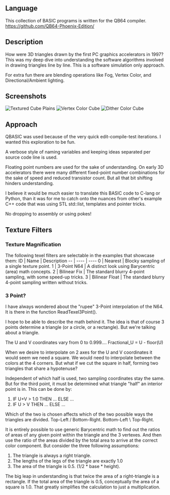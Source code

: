 ## Language
 This collection of BASIC programs is written for the QB64 compiler.
 https://github.com/QB64-Phoenix-Edition/
## Description
 How were 3D triangles drawn by the first PC graphics accelerators in 1997? This was my deep dive into understanding the software algorithms involved in drawing triangles line by line. This is a software simulation only approach.
 
 For extra fun there are blending operations like Fog, Vertex Color, and Directional/Ambient lighting.
## Screenshots
 ![Textured Cube Plains](https://user-images.githubusercontent.com/96515734/219141104-2c77c587-f4d6-4f52-baaa-d302638e0d97.PNG)
 ![Vertex Color Cube](https://user-images.githubusercontent.com/96515734/219141230-6d9a9d36-ec02-4c5a-94eb-a01773a02b5b.PNG)
 ![Dither Color Cube](https://user-images.githubusercontent.com/96515734/219270641-b560848f-5ef0-429c-9c9c-6191e8ac88a9.png)
 
## Approach
 QBASIC was used because of the very quick edit-compile-test iterations. I wanted this exploration to be fun.
 
 A verbose style of naming variables and keeping ideas separated per source code line is used.
 
 Floating point numbers are used for the sake of understanding. On early 3D accelerators there were many different fixed-point number combinations for the sake of speed and reduced transistor count. But all that bit shifting hinders understanding.
 
 I believe it would be much easier to translate this BASIC code to C-lang or Python, than it was for me to catch onto the nuances from other's example C++ code that was using STL std::list, templates and pointer tricks.
 
 No dropping to assembly or using pokes!
 
## Texture Filters
### Texture Magnification
 The following texel filters are selectable in the examples that showcase them:
ID | Name | Description
-- | ---- | ----
0 | Nearest | Blocky sampling of a single texture point.
1 | 3-Point N64 | A distinct look using Barycentric (area) math concepts.
2 | Bilinear Fix | The standard blurry 4-point sampling, with some speed-up tricks.
3 | Bilinear Float | The standard blurry 4-point sampling written without tricks.
### 3 Point?
 I have always wondered about the "rupee" 3-Point interpolation of the N64. It is there in the function ReadTexel3Point().
 
 I hope to be able to describe the math behind it. The idea is that of course 3 points determine a triangle (or a circle, or a rectangle). But we're talking about a triangle.
 
 The U and V coordinates vary from 0 to 0.999.... Fractional_U = U - floor(U)
 
 When we desire to interpolate on 2 axes for the U and V coordinates it would seem we need a square. We would need to interpolate between the colors at the 4 corners. But what if we cut the square in half, forming two triangles that share a hypotenuse?
 
 Independent of which half is used, two sampling coordinates stay the same. But for the third point, it must be determined what triangle "half" an interior point is in. This can be done by:
 1. IF U+V > 1.0  THEN ... ELSE ...
 2. IF U > V THEN ... ELSE ...
 
 Which of the two is chosen affects which of the two possible ways the triangles are divided. Top-Left / Bottom-Right. Bottom-Left \ Top-Right.
 
 It is entirely possible to use generic Barycentric math to find out the ratios of areas of any given point within the triangle and the 3 vertexes. And then use the ratio of the areas divided by the total area to arrive at the correct color component. But consider the three following assumptions:
 
 1. The triangle is always a right triangle.
 2. The lengths of the legs of the triangle are exactly 1.0
 3. The area of the triangle is 0.5. (1/2 * base * height).
 
 The big leap in understanding is that twice the area of a right-triangle is a rectangle. If the total area of the triangle is 0.5, conceptually the area of a square is 1.0. That greatly simplifies the calculation to just a multiplication.

